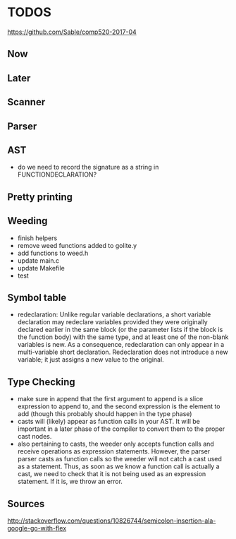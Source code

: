 # TODOS

https://github.com/Sable/comp520-2017-04

## Now

## Later

## Scanner

## Parser

## AST
- do we need to record the signature as a string in FUNCTIONDECLARATION?

## Pretty printing

## Weeding
- finish helpers
- remove weed functions added to golite.y
- add functions to weed.h
- update main.c
- update Makefile
- test

## Symbol table
- redeclaration: Unlike regular variable declarations, a short variable declaration may redeclare variables provided they were originally declared earlier in the same block (or the parameter lists if the block is the function body) with the same type, and at least one of the non-blank variables is new. As a consequence, redeclaration can only appear in a multi-variable short declaration. Redeclaration does not introduce a new variable; it just assigns a new value to the original.

## Type Checking
- make sure in append that the first argument to append is a slice expression to append to, and the second expression
is the element to add (though this probably should happen in the type phase)
- casts will (likely) appear as function calls in your AST. It will be important in a later
phase of the compiler to convert them to the proper cast nodes.
- also pertaining to casts, the weeder only accepts function calls and receive operations as expression statements. However, the parser parser casts as function calls so the weeder will not catch a cast used as a statement. Thus, as soon as we know a function call is actually a cast, we need to check that it is not being used as an expression statement. If it is, we throw an error.

## Sources
http://stackoverflow.com/questions/10826744/semicolon-insertion-ala-google-go-with-flex
